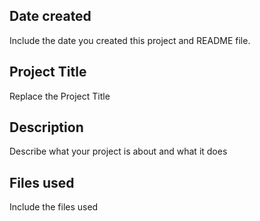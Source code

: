 ## Date created
Include the date you created this project and README file.

## Project Title
Replace the Project Title

## Description
Describe what your project is about and what it does

## Files used
Include the files used
